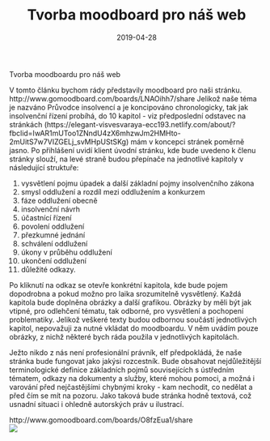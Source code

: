 ﻿---
title:  "Tvorba moodboard pro náš web" 
date:   2019-04-28 
tags: 
    - KISK
    - start
    - hugo
---

Tvorba moodboardu pro náš web 

<p>V tomto článku bychom rády představily moodboard pro naši stránku. http://www.gomoodboard.com/boards/LNAOihh7/share 
Jelikož naše téma je nazváno Průvodce insolvencí a je koncipováno chronologicky, tak jak insolvenční řízení probíhá, do 10 kapitol
 - viz předposlední odstavec na stránkách
 (https://elegant-visvesvaraya-ecc193.netlify.com/about/?fbclid=IwAR1mUToo1ZNndU4zX6mhzwJm2HMHto-2mUitS7w7VIZGELj_svMHpUStSKg) 
 mám v koncepci stránek poměrně jasno. Po přihlášení uvidí klient úvodní stránku, kde bude uvedeno k členu stránky slouží,
 na levé straně budou přepínače na jednotlivé kapitoly v následující struktuře: 
 <ol>
 <li> vysvětlení pojmu úpadek  a další základní pojmy insolvenčního zákona </li>
 <li> smysl oddlužení a rozdíl mezi oddlužením a konkurzem </li>
 <li> fáze oddlužení obecně </li>
 <li> insolvenční návrh </li>
 <li> účastnící řízení </li>
 <li> povolení oddlužení </li>
 <li> přezkumné jednání </li>
 <li> schválení oddlužení </li>
 <li> úkony v průběhu oddlužení </li>
 <li> ukončení oddlužení </li>
 <li> důležité odkazy. </li>
</ol>

 Po kliknutí na odkaz se otevře konkrétní kapitola, kde bude pojem dopodrobna a pokud možno pro laika srozumitelně vysvětlený. 
 Každá kapitola bude doplněna obrázky a další grafikou. 
 Obrázky by měli být jak vtipné, pro odlehčení tématu, tak odborné, pro vysvětlení a pochopení problematiky. 
 Jelikož veškeré texty budou odbornou součástí jednotlivých kapitol, nepovažuji za nutné vkládat do moodboardu.
V něm uvádím pouze obrázky, z nichž některé bych ráda použila v jednotlivých kapitolách.</p>


<p>Ježto nikdo z nás není profesionální právník, elf předpokládá, že naše stránka bude fungovat jako jakýsi rozcestník. Bude obsahovat nejdůležitější terminologické definice základních pojmů souvisejících s ústředním tématem, odkazy na dokumenty a služby, které mohou pomoci, a možná i varování před nejčastějšími chybnými kroky - kam nechodit, co nedělat a před čím se mít na pozoru.
Jako taková bude stránka hodně textová, což usnadní situaci i ohledně autorských práv u ilustrací.
</p>
http://www.gomoodboard.com/boards/O8fzEua1/share
<br/>
<img src="http://www.gomoodboard.com/boards/O8fzEua1/share"/>